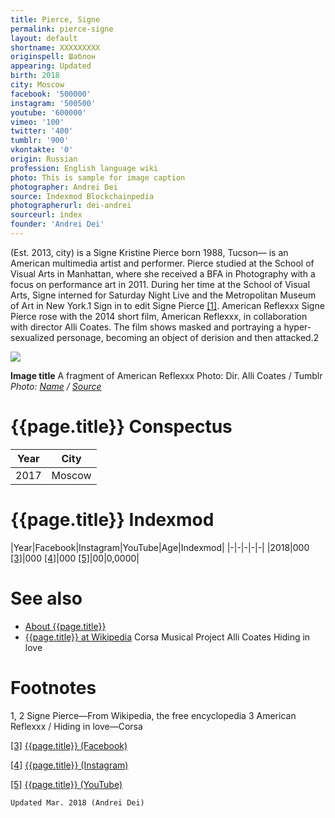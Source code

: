 ```yaml
---
title: Pierce, Signe
permalink: pierce-signe
layout: default
shortname: XXXXXXXXX
originspell: Шаблон
appearing: Updated
birth: 2018
city: Moscow
facebook: '500000'
instagram: '500500'
youtube: '600000'
vimeo: '100'
twitter: '400'
tumblr: '900'
vkontakte: '0'
origin: Russian
profession: English language wiki
photo: This is sample for image caption
photographer: Andrei Dei
source: Indexmod Blockchainpedia
photographerurl: dei-andrei
sourceurl: index
founder: 'Andrei Dei'
---
```



(Est. 2013, city) is a Signe Kristine Pierce born 1988, Tucson— is an American multimedia artist and performer. Pierce studied at the School of Visual Arts in Manhattan, where she received a BFA in Photography with a focus on performance art in 2011. During her time at the School of Visual Arts, Signe interned for Saturday Night Live and the Metropolitan Museum of Art in New York.1 Sign in to edit Signe Pierce <span id="a1">[\[1\]](#f1)</span>. American Reflexxx
Signe Pierce rose with the 2014 short film, American Reflexxx, in collaboration with director Alli Coates. The film shows masked and portraying a hyper-sexualized personage, becoming an object of derision and then attacked.2

![](/encyclopedia/images/image-name.jpg)

**Image title**
A fragment of American Reflexxx
Photo: Dir. Alli Coates / Tumblr
*Photo: [Name](index) / [Source](index)*

# {{page.title}} Conspectus

|Year|City|
|-|-|
|2017|Moscow|

# {{page.title}} Indexmod

|Year|Facebook|Instagram|YouTube|Age|Indexmod|
|-|-|-|-|-|
|2018|000 <span id="a3">[\[3\]](#f3)</span>|000 <span id="a4">[\[4\]](#f4)</span>|000 <span id="a5">[\[5\]](#f5)</span>|00|0,0000|


# See also

+ [About {{page.title}}](index)
+ [{{page.title}} at Wikipedia](index)
Corsa Musical Project
Alli Coates
Hiding in love

# Footnotes

1, 2 Signe Pierce—From Wikipedia, the free encyclopedia
3 American Reflexxx / Hiding in love—Corsa

[[3]](#a3) <span id="f3"></span> [{{page.title}} (Facebook)](index)

[[4]](#a4) <span id="f4"></span> [{{page.title}} (Instagram)](index)

[[5]](#a5) <span id="f5"></span> [{{page.title}} (YouTube)](index)

`Updated Mar. 2018 (Andrei Dei)`
